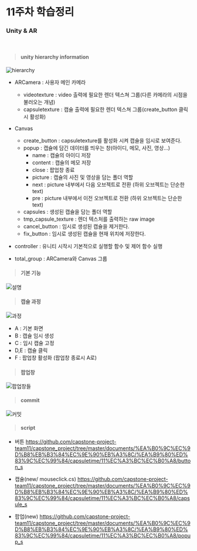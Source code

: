 11주차 학습정리<br/>
===============

### Unity & AR
<br/>

> #### unity hierarchy information<br/>

![hierarchy](https://user-images.githubusercontent.com/48250370/84154753-74400d00-aaa2-11ea-8ab2-e75fc018b27f.PNG)
* ARCamera : 사용자 메인 카메라
  * videotexture : video 출력에 필요한 렌더 텍스쳐 그룹(다른 카메라의 시점을 불러오는 개념)
  * capsuletexture : 캡슐 출력에 필요한 렌더 텍스쳐 그룹(create_button 클릭시 활성화)
  
* Canvas
  * create_button : capsuletexture를 활성화 시켜 캡슐을 임시로 보여준다.
  * popup : 캡슐에 담긴 데이터를 띄우는 창(아이디, 메모, 사진, 영상...)
    * name : 캡슐의 아이디 저장
    * content : 캡슐의 메모 저장
    * close : 팝업창 종료
    * picture : 캡슐의 사진 및 영상을 담는 폴더 역할
    * next : picture 내부에서 다음 오브젝트로 전환 (하위 오브젝트는 단순한 text)
    * pre : picture 내부에서 이전 오브젝트로 전환 (하위 오브젝트는 단순한 text)
  * capsules : 생성된 캡슐을 담는 폴더 역할
  * tmp_capsule_texture : 렌더 텍스처를 출력하는 raw image
  * cancel_button : 임시로 생성된 캡슐을 제거한다.
  * fix_button : 임시로 생성된 캡슐을 현재 위치에 저장한다.
  
* controller : 유니티 시작시 기본적으로 실행할 함수 및 제어 함수 실행

* total_group : ARCamera와 Canvas 그룹

> #### 기본 기능<br/>
![설명](https://user-images.githubusercontent.com/48250370/84160251-ed426300-aaa8-11ea-8429-83f3217591a5.png)

> #### 캡슐 과정
![과정](https://user-images.githubusercontent.com/48250370/84159221-c8012500-aaa7-11ea-9628-d5d1b3bd8cfe.png)
* A   : 기본 화면
* B   : 캡슐 임시 생성
* C   : 임시 캡슐 고정
* D,E : 캡슐 클릭 
* F   : 팝업창 활성화 (팝업창 종료시 A로)

> #### 팝업창
![팝업창들](https://user-images.githubusercontent.com/48250370/84159429-05fe4900-aaa8-11ea-8470-db80e4763866.png)

> #### commit
![커밋](https://user-images.githubusercontent.com/48250370/84160987-bd478f80-aaa9-11ea-8e65-42d51cf07bf7.PNG)

> #### script
* 버튼
https://github.com/capstone-project-team11/capstone_project/tree/master/documents/%EA%B0%9C%EC%9D%B8%EB%B3%84%EC%9E%90%EB%A3%8C/%EA%B9%80%ED%83%9C%EC%99%84/capsuletime/11%EC%A3%BC%EC%B0%A8/button_s

* 캡슐(new/ mouseclick.cs)
https://github.com/capstone-project-team11/capstone_project/tree/master/documents/%EA%B0%9C%EC%9D%B8%EB%B3%84%EC%9E%90%EB%A3%8C/%EA%B9%80%ED%83%9C%EC%99%84/capsuletime/11%EC%A3%BC%EC%B0%A8/capsule_s

* 팝업(new)
https://github.com/capstone-project-team11/capstone_project/tree/master/documents/%EA%B0%9C%EC%9D%B8%EB%B3%84%EC%9E%90%EB%A3%8C/%EA%B9%80%ED%83%9C%EC%99%84/capsuletime/11%EC%A3%BC%EC%B0%A8/popup_s
